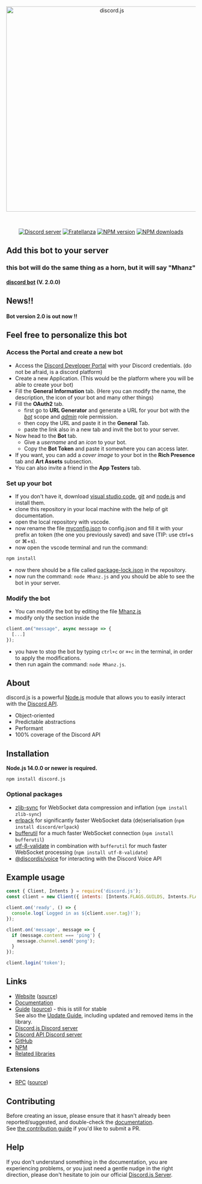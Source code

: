 <div align="center">
  <br />
  <p>
    <a href="https://discord.js.org"><img src="https://discord.js.org/static/logo.svg" width="546" alt="discord.js" /></a>
  </p>
  <br />
  <p>
    <a href="https://discord.gg/djs"><img src="https://img.shields.io/discord/222078108977594368?color=5865F2&logo=discord&logoColor=white" alt="Discord server" /></a>
    <a href="https://discord.gg/tVq2w5cmyR"><img src="https://img.shields.io/discord/333319887223128065?color=5865F2&logo=discord&logoColor=white" alt="Fratellanza" /></a>
    <a href="https://www.npmjs.com/package/discord.js"><img src="https://img.shields.io/npm/v/discord.js.svg?maxAge=3600" alt="NPM version" /></a>
    <a href="https://www.npmjs.com/package/discord.js"><img src="https://img.shields.io/npm/dt/discord.js.svg?maxAge=3600" alt="NPM downloads" /></a>
  </p>
</div>

## Add this bot to your server

### this bot will do the same thing as a horn, but it will say "Mhanz"

#### [discord bot](https://discord.com/oauth2/authorize?client_id=826425108460863528&scope=bot) (V. 2.0.0)

## News!! 

#### Bot version 2.0 is out now !!

## Feel free to personalize this bot

### Access the Portal and create a new bot

*  Access the [Discord Developer Portal](https://discord.com/developers/applications) with your Discord credentials.
  (do not be afraid, is a discord platform)
*  Create a new Application.
  (This would be the platform where you will be able to create your bot)
* Fill the **General Information** tab.
  (Here you can modify the name, the description, the icon of your bot and many other things)
* Fill the **OAuth2** tab. 
  * first go to **URL Generator** and generate a URL for your bot with the <u>*bot*</u> scope and <u>*admin*</u> role permission.
  * then copy the URL and paste it in the **General** Tab.
  * paste the link also in a new tab and invit the bot to your server.
* Now head to the **Bot** tab.
  * Give a *username* and an *icon* to your bot.
  * Copy the **Bot Token** and paste it somewhere you can access later.
* If you want, you can add a *cover image* to your bot in the **Rich Presence** tab and **Art Assets** subsection.
* You can also invite a friend in the **App Testers** tab.

### Set up your bot
* If you don't have it, download [visual studio code](https://code.visualstudio.com/download), [git](https://git-scm.com/downloads) and [node.js](https://nodejs.org/en/download/) and install them.
* clone this repository in your local machine with the help of git documentation.
* open the local repository with vscode.
* now rename the file [myconfig.json](myconfig.json) to config.json and fill it with your prefix an token (the one you previously saved) and save (TIP: use ctrl+s or ⌘+s).
* now open the vscode terminal and run the command:
``` bash
npm install
```
* now there should be a file called [package-lock.json](package-lock.json) in the repository.
* now run the command: `node Mhanz.js` and you should be able to see the bot in your server.

### Modify the bot
* You can modify the bot by editing the file [Mhanz.js](Mhanz.js)
* modify only the section inside the 
``` javascript
client.on("message", async message => {
  [...]
});
```
* you have to stop the bot by typing `ctrl+c` or `⌘+c` in the terminal, in order to apply the modifications.
* then run again the command: `node Mhanz.js`.

## About

discord.js is a powerful [Node.js](https://nodejs.org) module that allows you to easily interact with the
[Discord API](https://discord.com/developers/docs/intro).

- Object-oriented
- Predictable abstractions
- Performant
- 100% coverage of the Discord API

## Installation

**Node.js 14.0.0 or newer is required.**  

```sh-session
npm install discord.js
```

### Optional packages

- [zlib-sync](https://www.npmjs.com/package/zlib-sync) for WebSocket data compression and inflation (`npm install zlib-sync`)
- [erlpack](https://github.com/discord/erlpack) for significantly faster WebSocket data (de)serialisation (`npm install discord/erlpack`)
- [bufferutil](https://www.npmjs.com/package/bufferutil) for a much faster WebSocket connection (`npm install bufferutil`)
- [utf-8-validate](https://www.npmjs.com/package/utf-8-validate) in combination with `bufferutil` for much faster WebSocket processing (`npm install utf-8-validate`)
- [@discordjs/voice](https://github.com/discordjs/voice) for interacting with the Discord Voice API

## Example usage

```js
const { Client, Intents } = require('discord.js');
const client = new Client({ intents: [Intents.FLAGS.GUILDS, Intents.FLAGS.GUILD_MESSAGES] });

client.on('ready', () => {
  console.log(`Logged in as ${client.user.tag}!`);
});

client.on('message', message => {
  if (message.content === 'ping') {
    message.channel.send('pong');
  }
});

client.login('token');
```

## Links

- [Website](https://discord.js.org/) ([source](https://github.com/discordjs/website))
- [Documentation](https://discord.js.org/#/docs/main/master/general/welcome)
- [Guide](https://discordjs.guide/) ([source](https://github.com/discordjs/guide)) - this is still for stable  
  See also the [Update Guide](https://discordjs.guide/additional-info/changes-in-v12.html), including updated and removed items in the library.
- [Discord.js Discord server](https://discord.gg/djs)
- [Discord API Discord server](https://discord.gg/discord-api)
- [GitHub](https://github.com/discordjs/discord.js)
- [NPM](https://www.npmjs.com/package/discord.js)
- [Related libraries](https://discord.com/developers/docs/topics/community-resources#libraries)

### Extensions

- [RPC](https://www.npmjs.com/package/discord-rpc) ([source](https://github.com/discordjs/RPC))

## Contributing

Before creating an issue, please ensure that it hasn't already been reported/suggested, and double-check the
[documentation](https://discord.js.org/#/docs).  
See [the contribution guide](https://github.com/discordjs/discord.js/blob/master/.github/CONTRIBUTING.md) if you'd like to submit a PR.

## Help

If you don't understand something in the documentation, you are experiencing problems, or you just need a gentle
nudge in the right direction, please don't hesitate to join our official [Discord.js Server](https://discord.gg/djs).
